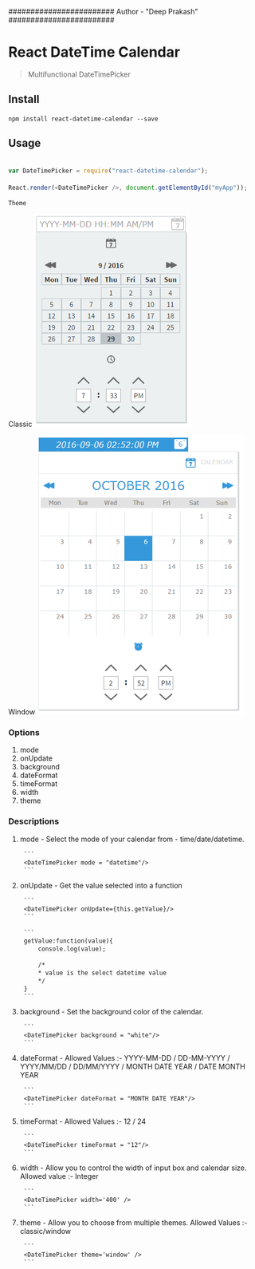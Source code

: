 ########################
Author - "Deep Prakash"
########################

# React DateTime Calendar

> Multifunctional DateTimePicker

## Install

```
npm install react-datetime-calendar --save
```

## Usage

```js

var DateTimePicker = require("react-datetime-calendar");

React.render(<DateTimePicker />, document.getElementById("myApp"));

```
```
Theme
```
Classic
![Alt text](/snapshot.png?raw=true "React DateTime Calendar, theme='classic'")


Window
![Alt text](/windowTheme.png?raw=true "React DateTime Calendar, theme='window'")

### Options

1. mode
2. onUpdate
3. background
4. dateFormat
5. timeFormat
6. width
7. theme


### Descriptions

1. mode - Select the mode of your calendar from - time/date/datetime.

		```
		<DateTimePicker mode = "datetime"/>
		```

2. onUpdate - Get the value selected into a function
	
		```
		<DateTimePicker onUpdate={this.getValue}/>
		```

		```
		getValue:function(value){
			console.log(value);
			
			/*
			* value is the select datetime value
			*/
		}
		```

2. background - Set the background color of the calendar.

		```
		<DateTimePicker background = "white"/>
		```
3. dateFormat - Allowed Values :- YYYY-MM-DD / DD-MM-YYYY / YYYY/MM/DD / DD/MM/YYYY / MONTH DATE YEAR / DATE MONTH YEAR
		
		```
		<DateTimePicker dateFormat = "MONTH DATE YEAR"/>
		```

4. timeFormat - Allowed Values :- 12 / 24
		
		```
		<DateTimePicker timeFormat = "12"/>
		```

5. width - Allow you to control the width of input box and calendar size. Allowed value :- Integer
		
		```
		<DateTimePicker width='400' />
		```

6. theme - Allow you to choose from multiple themes. Allowed Values :- classic/window

		```
		<DateTimePicker theme='window' />
		```